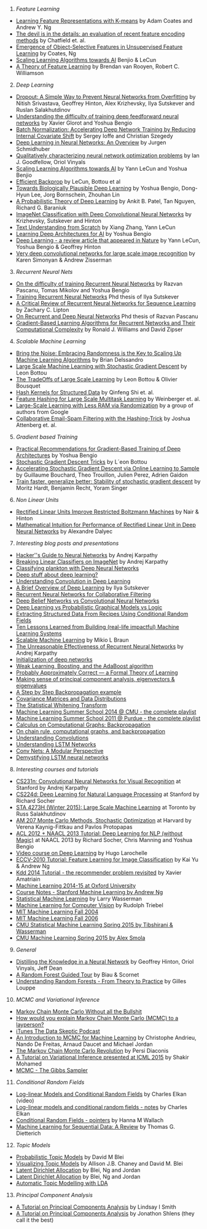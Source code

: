 1. *Feature Learning*
  * [Learning Feature Representations with K-means](http://www.cs.stanford.edu/~acoates/papers/coatesng_nntot2012.pdf) by Adam Coates and Andrew Y. Ng 
  * [The devil is in the details: an evaluation of recent feature encoding methods](http://www.robots.ox.ac.uk/~vgg/publications/2011/Chatfield11/chatfield11.pdf) by Chatfield et. al. 
  * [Emergence of Object-Selective Features in Unsupervised Feature Learning](http://www.cs.stanford.edu/~acoates/papers/coateskarpathyng_nips2012.pdf) by Coates, Ng
  * [Scaling Learning Algorithms towards AI](http://yann.lecun.com/exdb/publis/pdf/bengio-lecun-07.pdf) Benjio & LeCun
  * [A Theory of Feature Learning](http://arxiv.org/abs/1504.00083) by Brendan van Rooyen, Robert C. Williamson

2. *Deep Learning*
  * [Dropout: A Simple Way to Prevent Neural Networks from Overfitting](http://www.cs.toronto.edu/~rsalakhu/papers/srivastava14a.pdf) by Nitish Srivastava, Geoffrey Hinton, Alex Krizhevsky, Ilya Sutskever and Ruslan Salakhutdinov
  * [Understanding the difficulty of training deep feedforward neural networks](http://jmlr.org/proceedings/papers/v9/glorot10a/glorot10a.pdf) by Xavier Glorot and Yoshua Bengio
  * [Batch Normalization: Accelerating Deep Network Training by Reducing Internal Covariate Shift](http://arxiv.org/abs/1502.03167) by Sergey Ioffe and Christian Szegedy
  * [Deep Learning in Neural Networks: An Overview](http://arxiv.org/pdf/1404.7828v4.pdf) by Jurgen Schmidhuber
  * [Qualitatively characterizing neural network optimization problems](http://arxiv.org/abs/1412.6544) by Ian J. Goodfellow, Oriol Vinyals
  * [Scaling Learning Algorithms towards AI](http://yann.lecun.com/exdb/publis/pdf/bengio-lecun-07.pdf) by Yann LeCun and Yoshua Benjio
  * [Efficient Backprop](http://yann.lecun.com/exdb/publis/pdf/lecun-98b.pdf) by LeCun, Bottou et al
  * [Towards Biologically Plausible Deep Learning](http://arxiv.org/abs/1502.04156) by Yoshua Bengio, Dong-Hyun Lee, Jorg Bornschein, Zhouhan Lin
  * [A Probabilistic Theory of Deep Learning](http://arxiv.org/pdf/1504.00641v1.pdf) by Ankit B. Patel, Tan Nguyen, Richard G. Baraniuk
  * [ImageNet Classification with Deep Convolutional Neural Networks](http://www.cs.toronto.edu/~fritz/absps/imagenet.pdf) by Krizhevsky, Sutskever and Hinton
  * [Text Understanding from Scratch](http://arxiv.org/abs/1502.01710) by Xiang Zhang, Yann LeCun
  * [Learning Deep Architectures for AI](http://www.iro.umontreal.ca/~bengioy/papers/ftml_book.pdf) by Yoshua Bengio
  * [Deep Learning - a review article that appeared in Nature](http://sci-hub.org/downloads/d397/lecun2015.pdf) by Yann LeCun, Yoshua Bengio & Geoffrey Hinton
  * [Very deep convolutional networks for large scale image recognition](http://arxiv.org/pdf/1409.1556.pdf) by Karen Simonyan & Andrew Zisserman 

3. *Recurrent Neural Nets*
  * [On the difficulty of training Recurrent Neural Networks](http://arxiv.org/pdf/1211.5063v2.pdf) by Razvan Pascanu, Tomas Mikolov and Yoshua Bengio
  * [Training Recurrent Neural Networks](http://www.cs.utoronto.ca/~ilya/pubs/ilya_sutskever_phd_thesis.pdf) Phd thesis of Ilya Sutskever
  * [A Critical Review of Recurrent Neural Networks for Sequence Learning](http://arxiv.org/pdf/1506.00019v1.pdf) by Zachary C. Lipton
  * [On Recurrent and Deep Neural Networks](http://www-etud.iro.umontreal.ca/~pascanur/papers/thesis.pdf) Phd thesis of Razvan Pascanu
  * [Gradient-Based Learning Algorithms for Recurrent Networks and Their Computational Complexity](https://web.stanford.edu/class/psych209a/ReadingsByDate/02_25/Williams%20Zipser95RecNets.pdf) by Ronald J. Williams and David Zipser
  
4. *Scalable Machine Learning*
  * [Bring the Noise: Embracing Randomness is the Key to Scaling Up Machine Learning Algorithms](http://online.liebertpub.com/doi/pdf/10.1089/big.2013.0010) by Brian Delssandro
  * [Large Scale Machine Learning with Stochastic Gradient Descent](http://leon.bottou.org/publications/pdf/compstat-2010.pdf) by Leon Bottou
  * [The TradeOffs of Large Scale Learning](http://papers.nips.cc/paper/3323-the-tradeoffs-of-large-scale-learning.pdf) by Leon Bottou & Olivier Bousquet
  * [Hash Kernels for Structured Data](http://www.jmlr.org/papers/volume10/shi09a/shi09a.pdf) by Qinfeng Shi et. al.
  * [Feature Hashing for Large Scale Multitask Learning](http://arxiv.org/pdf/0902.2206.pdf) by Weinberger et. al.
  * [Large-Scale Learning with Less RAM via Randomization](http://www.eecs.tufts.edu/~dsculley/papers/round-model-icml.pdf) by a group of authors from Google
  * [Collaborative Email-Spam Filtering with the Hashing-Trick](http://ceas.cc/2009/papers/ceas2009-paper-11.pdf) by Joshua Attenberg et. al.

5. *Gradient based Training*
  * [Practical Recommendations for Gradient-Based Training of Deep Architectures](http://arxiv.org/pdf/1206.5533v2.pdf) by Yoshua Bengio
  * [Stochastic Gradient Descent Tricks](http://research.microsoft.com/pubs/192769/tricks-2012.pdf) by L´eon Bottou
  * [Accelerating Stochastic Gradient Descent via Online Learning to Sample](http://arxiv.org/pdf/1506.09016v1.pdf) by Guillaume Bouchard, Theo Trouillon, Julien Perez, Adrien Gaidon
  * [Train faster, generalize better: Stability of stochastic gradient descent](http://arxiv.org/abs/1509.01240#) by Moritz Hardt, Benjamin Recht, Yoram Singer

6. *Non Linear Units*
  * [Rectified Linear Units Improve Restricted Boltzmann Machines](http://citeseerx.ist.psu.edu/viewdoc/download?doi=10.1.1.165.6419&rep=rep1&type=pdf) by Nair & Hinton
  * [Mathematical Intuition for Performance of Rectified Linear Unit in Deep Neural Networks](https://www.academia.edu/7826776/Mathematical_Intuition_for_Performance_of_Rectified_Linear_Unit_in_Deep_Neural_Networks) by Alexandre Dalyec

7. *Interesting blog posts and presentations*
  * [Hacker''s Guide to Neural Networks](https://karpathy.github.io/neuralnets/) by Andrej Karpathy
  * [Breaking Linear Classifiers on ImageNet](http://karpathy.github.io/2015/03/30/breaking-convnets/) by Andrej Karpathy
  * [Classifying plankton with Deep Neural Networks](http://benanne.github.io/2015/03/17/plankton.html)
  * [Deep stuff about deep learning?](https://blogs.princeton.edu/imabandit/2015/03/20/deep-stuff-about-deep-learning/)
  * [Understanding Convolution in Deep Learning](https://timdettmers.wordpress.com/2015/03/26/convolution-deep-learning/)
  * [A Brief Overview of Deep Learning](http://yyue.blogspot.in/2015/01/a-brief-overview-of-deep-learning.html) by Ilya Sutskever
  * [Recurrent Neural Networks for Collaborative Filtering](http://erikbern.com/?p=589)
  * [Deep Belief Networks vs Convolutional Neural Networks](http://stackoverflow.com/questions/24545725/deep-belief-networks-vs-convolutional-neural-networks)
  * [Deep Learning vs Probabilistic Graphical Models vs Logic](http://quantombone.blogspot.in/2015/04/deep-learning-vs-probabilistic.html)
  * [Extracting Structured Data From Recipes Using Conditional Random Fields](http://open.blogs.nytimes.com/2015/04/09/extracting-structured-data-from-recipes-using-conditional-random-fields/?_r=0)
  * [Ten Lessons Learned from Building (real-life impactful) Machine Learning Systems](http://technocalifornia.blogspot.in/2014/12/ten-lessons-learned-from-building-real.html)
  * [Scalable Machine Learning](http://de.slideshare.net/mikiobraun/scalable-machine-learning-47862907) by Mikio L Braun
  * [The Unreasonable Effectiveness of Recurrent Neural Networks](http://karpathy.github.io/2015/05/21/rnn-effectiveness/) by Andrej Karpathy
  * [Initialization of deep networks](http://deepdish.io/2015/02/24/network-initialization/)
  * [Weak Learning, Boosting, and the AdaBoost algorithm](http://jeremykun.com/2015/05/18/boosting-census/)
  * [Probably Approximately Correct — a Formal Theory of Learning](http://jeremykun.com/2014/01/02/probably-approximately-correct-a-formal-theory-of-learning/)
  * [Making sense of principal component analysis, eigenvectors & eigenvalues](http://stats.stackexchange.com/questions/2691/making-sense-of-principal-component-analysis-eigenvectors-eigenvalues)
  * [A Step by Step Backpropagation example](http://mattmazur.com/2015/03/17/a-step-by-step-backpropagation-example/)
  * [Covariance Matrices and Data Distributions](https://theclevermachine.wordpress.com/2013/03/29/covariance-matrices-and-data-distributions/)
  * [The Statistical Whitening Transform](https://theclevermachine.wordpress.com/2013/03/30/the-statistical-whitening-transform/)
  * [Machine Learning Summer School 2014 @ CMU - the complete playlist](https://www.youtube.com/playlist?list=PLZSO_6-bSqHQCIYxE3ycGLXHMjK3XV7Iz)
  * [Machine Learning Summer School 2011 @ Purdue - the complete playlist](https://www.youtube.com/playlist?list=PL2A65507F7D725EFB)
  * [Calculus on Computational Graphs: Backpropagation](http://colah.github.io/posts/2015-08-Backprop/)
  * [On chain rule, computational graphs, and backpropagation](http://outlace.com/Computational-Graph/)
  * [Understanding Convolutions](http://colah.github.io/posts/2014-07-Understanding-Convolutions/)
  * [Understanding LSTM Networks](http://colah.github.io/posts/2015-08-Understanding-LSTMs/)
  * [Conv Nets: A Modular Perspective](http://colah.github.io/posts/2014-07-Conv-Nets-Modular/)
  * [Demystifying LSTM neural networks](http://blog.terminal.com/demistifying-long-short-term-memory-lstm-recurrent-neural-networks/)

8. *Interesting courses and tutorials* 
  * [CS231n: Convolutional Neural Networks for Visual Recognition](http://cs231n.stanford.edu/) at Stanford by Andrej Karpathy
  * [CS224d: Deep Learning for Natural Language Processing](http://cs224d.stanford.edu/) at Stanford by Richard Socher
  * [STA 4273H (Winter 2015): Large Scale Machine Learning](http://www.cs.toronto.edu/~rsalakhu/STA4273_2015/) at Toronto by Russ Salakhutdinov
  * [AM 207 Monte Carlo Methods, Stochastic Optimization](http://am207.org/) at Harvard by Verena Kaynig-Fittkau and Pavlos Protopapas 
  * [ACL 2012 + NAACL 2013 Tutorial: Deep Learning for NLP (without Magic)](http://www.socher.org/index.php/DeepLearningTutorial/DeepLearningTutorial) at NAACL 2013 by Richard Socher, Chris Manning and Yoshua Bengio
  * [Video course on Deep Learning](https://www.youtube.com/playlist?list=PL6Xpj9I5qXYEcOhn7TqghAJ6NAPrNmUBH) by Hugo Larochelle
  * [ECCV-2010 Tutorial: Feature Learning for Image Classification](http://ufldl.stanford.edu/eccv10-tutorial/) by Kai Yu & Andrew Ng
  * [Kdd 2014 Tutorial - the recommender problem revisited](http://www.slideshare.net/xamat/kdd-2014-tutorial-the-recommender-problem-revisited) by Xavier Amatriain
  * [Machine Learning 2014-15 at Oxford University](https://www.cs.ox.ac.uk/people/nando.defreitas/machinelearning/)
  * [Course Notes - Stanford Machine Learning by Andrew Ng](http://www.holehouse.org/mlclass/index.html)
  * [Statistical Machine Learning](https://www.youtube.com/playlist?list=PLjbUi5mgii6BWEUZf7He6nowWvGne_Y8r) by Larry Wasserman
  * [Machine Learning for Computer Vision](http://www.computervisiontalks.com/tag/ml-for-computer-vision-course/) by Rudolph Triebel
  * [MIT Machine Learning Fall 2004](http://www.ai.mit.edu/courses/6.867-f04/lectures.html)
  * [MIT Machine Learning Fall 2006](http://ocw.mit.edu/courses/electrical-engineering-and-computer-science/6-867-machine-learning-fall-2006/)
  * [CMU Statistical Machine Learning Spring 2015 by Tibshirani & Wasserman](http://www.stat.cmu.edu/~larry/=sml/)
  * [CMU Machine Learning Spring 2015 by Alex Smola](http://www.computervisiontalks.com/tag/machine-learning-class-10-701/)

9. *General*
  * [Distilling the Knowledge in a Neural Network](http://arxiv.org/abs/1503.02531) by Geoffrey Hinton, Oriol Vinyals, Jeff Dean
  * [A Random Forest Guided Tour](http://www.lsta.upmc.fr/BIAU/bs.pdf) by Biau & Scornet
  * [Understanding Random Forests - From Theory to Practice](http://arxiv.org/pdf/1407.7502v3.pdf) by Gilles Louppe

10. *MCMC and Variational Inference*
  * [Markov Chain Monte Carlo Without all the Bullshit](http://jeremykun.com/2015/04/06/markov-chain-monte-carlo-without-all-the-bullshit/)
  * [How would you explain Markov Chain Monte Carlo (MCMC) to a layperson?](http://stats.stackexchange.com/questions/165/how-would-you-explain-markov-chain-monte-carlo-mcmc-to-a-layperson)
  * [iTunes The Data Skeptic Podcast](https://itunes.apple.com/us/podcast/mini-markov-chain-monte-carlo/id890348705?i=339051856&mt=2)
  * [An Introduction to MCMC for Machine Learning](http://www.cs.ubc.ca/~arnaud/andrieu_defreitas_doucet_jordan_intromontecarlomachinelearning.pdf) by Christophe Andrieu, Nando De Freitas, Arnaud Daucet and Michael Jordan
  * [The Markov Chain Monte Carlo Revolution](http://statweb.stanford.edu/~cgates/PERSI/papers/MCMCRev.pdf) by Persi Diaconis
  * [A Tutorial on Variational Inference presented at ICML 2015](http://shakirm.com/papers/VITutorial.pdf) by Shakir Mohamed
  * [MCMC - The Gibbs Sampler](https://theclevermachine.wordpress.com/2012/11/05/mcmc-the-gibbs-sampler/)
 
11. *Conditional Random Fields*
  * [Log-linear Models and Conditional Random Fields](http://videolectures.net/cikm08_elkan_llmacrf/) by Charles Elkan (video)
  * [Log-linear models and conditional random fields - notes](http://www.cs.columbia.edu/~smaskey/CS6998-0412/supportmaterial/cikmtutorial.pdf) by Charles Elkan
  * [Conditional Random Fields - pointers](http://www.inference.phy.cam.ac.uk/hmw26/crf/) by Hanna M Wallach
  * [Machine Learning for Sequential Data: A Review](http://web.engr.oregonstate.edu/~tgd/publications/mlsd-ssspr.pdf) by Thomas G. Dietterich

12. *Topic Models*
  * [Probabilistic Topic Models](https://www.cs.princeton.edu/~blei/papers/Blei2012.pdf) by David M Blei
  * [Visualizing Topic Models](http://ajbc.io/projects/papers/ChaneyBlei2012.pdf) by Allison J.B. Chaney and David M. Blei
  * [Latent Dirichlet Allocation](http://www.cs.stanford.edu/people/ang//papers/nips01-lda.pdf) by Blei, Ng and Jordan
  * [Latent Dirichlet Allocation](http://www.jmlr.org/papers/volume3/blei03a/blei03a.pdf) by Blei, Ng and Jordan
  * [Automatic Topic Modelling with LDA](http://engineering.intenthq.com/2015/02/automatic-topic-modelling-with-lda/)

13. *Principal Component Analysis*
  * [A Tutorial on Principal Components Analysis](http://www.cs.otago.ac.nz/cosc453/student_tutorials/principal_components.pdf) by Lindsay I Smith
  * [A Tutorial on Principal Components Analysis](http://arxiv.org/pdf/1404.1100.pdf) by Jonathon Shlens (they call it the best)
